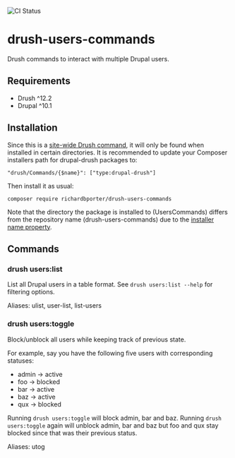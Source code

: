 ![CI Status](https://github.com/richardbporter/drush-users-commands/actions/workflows/ci.yml/badge.svg)

# drush-users-commands
Drush commands to interact with multiple Drupal users.

## Requirements
- Drush ^12.2
- Drupal ^10.1

## Installation
Since this is a [site-wide Drush command](https://www.drush.org/latest/commands/#site-wide-commands), it will only be
found when installed in certain directories. It is recommended to update your Composer installers path for drupal-drush
packages to:
 ```
 "drush/Commands/{$name}": ["type:drupal-drush"]
 ```
 Then install it as usual:
 ```
 composer require richardbporter/drush-users-commands
 ```
 Note that the directory the package is installed to (UsersCommands) differs from the repository name (drush-users-commands) due to the [installer name property]( https://github.com/composer/installers#custom-install-names).

## Commands

### drush users:list
List all Drupal users in a table format. See `drush users:list --help`
for filtering options.

Aliases: ulist, user-list, list-users

### drush users:toggle
Block/unblock all users while keeping track of previous state.

For example, say you have the following five users with corresponding
statuses:

- admin -> active
- foo   -> blocked
- bar   -> active
- baz   -> active
- qux   -> blocked

Running `drush users:toggle` will block admin, bar and baz. Running
`drush users:toggle` again will unblock admin, bar and baz but foo and
qux stay blocked since that was their previous status.

Aliases: utog
